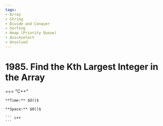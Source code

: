 ```yaml
---
tags:
- Array
- String
- Divide and Conquer
- Sorting
- Heap (Priority Queue)
- Quickselect
- Unsolved
---
```



# 1985. Find the Kth Largest Integer in the Array

=== "C++"

    **Time:** $O()$

    **Space:** $O()$

    ``` c++
    ```